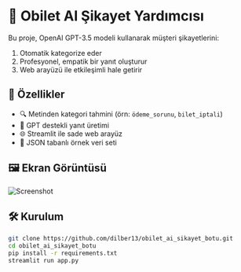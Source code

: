 # 🧠 Obilet AI Şikayet Yardımcısı

Bu proje, OpenAI GPT-3.5 modeli kullanarak müşteri şikayetlerini:
1. Otomatik kategorize eder
2. Profesyonel, empatik bir yanıt oluşturur
3. Web arayüzü ile etkileşimli hale getirir

## 🚀 Özellikler

- 🔍 Metinden kategori tahmini (örn: `ödeme_sorunu`, `bilet_iptali`)
- 🤖 GPT destekli yanıt üretimi
- 🌐 Streamlit ile sade web arayüz
- 📂 JSON tabanlı örnek veri seti

## 🖼 Ekran Görüntüsü

![Screenshot](obiletAiyardımcı.png)

## 🛠 Kurulum

```bash
git clone https://github.com/dilber13/obilet_ai_sikayet_botu.git
cd obilet_ai_sikayet_botu
pip install -r requirements.txt
streamlit run app.py

